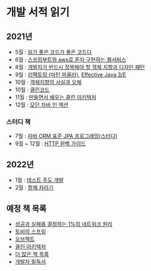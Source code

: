 # 개발 서적 읽기

## 2021년
- 5월 : [읽기 좋은 코드가 좋은 코드다](http://www.yes24.com/Product/Goods/6692314)
- 6월 : [스프링부트와 aws로 혼자 구현하는 웹서비스](http://www.yes24.com/Product/Goods/83849117)
- 8월 : [개발자가 반드시 정복해야 할 객체 지향과 디자인 패턴](http://www.yes24.com/Product/Goods/9179120)
- 9월 : [리팩토링 (마틴 파울러)](http://www.yes24.com/Product/Goods/267290), [Effective Java 3/E](http://www.yes24.com/Product/Goods/65551284?OzSrank=1)
- 10월 : [객체지향의 사실과 오해](http://www.yes24.com/Product/Goods/18249021)
- 10월 : [클린코드](http://www.yes24.com/Product/Goods/11681152)
- 11월 : [만들면서 배우는 클린 아키텍처](http://www.yes24.com/Product/Goods/105138479)
- 12월 : [모던 자바 인 액션](http://www.yes24.com/Product/Goods/77125987)

### 스터디 책
- 7월 : [자바 ORM 표준 JPA 프로그래밍(스터디)](http://www.yes24.com/Product/Goods/19040233)
- 9월 ~ 12월 : [HTTP 완벽 가이드](http://www.yes24.com/Product/Goods/15381085)

## 2022년
- 1월 : [테스트 주도 개발](http://www.kyobobook.co.kr/product/detailViewKor.laf?ejkGb=KOR&mallGb=KOR&barcode=9788966261024&orderClick=LEa&Kc=)
- 2월 : [함께 자라기](http://www.yes24.com/Product/Goods/67350256)


## 예정 책 목록
- [성공과 실패를 결정하는 1%의 네트워크 원리](http://www.yes24.com/Product/Goods/90640081)
- [토비의 스프링](http://www.yes24.com/Product/Goods/7516911)
- [오브젝트](http://www.yes24.com/Product/Goods/74219491)
- [클린 아키텍처](http://www.yes24.com/Product/Goods/77283734)
- [더 많은 책 목록](https://www.notion.so/2021-de02598a8b5d4ab5a9d1c7f9aa069e3f)
- [개발자 필독서](https://www.kyobobook.co.kr/eventRenewal/eventViewByPid.laf?eventPid=42768)
